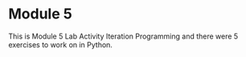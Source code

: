 # Module 5
This is Module 5 Lab Activity Iteration Programming and there were 5 exercises to work on in Python. 
